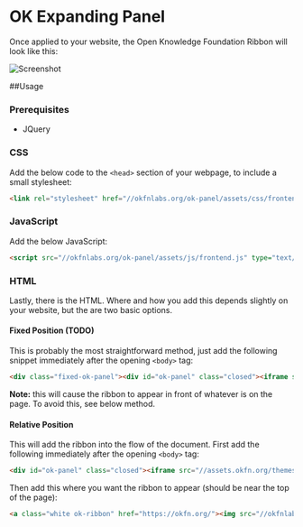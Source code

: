# OK Expanding Panel

Once applied to your website, the Open Knowledge Foundation Ribbon will look like this:

![Screenshot](http://okfnlabs.org/ok-panel/screenshot.png)

##Usage

### Prerequisites

 * JQuery
 
### CSS

Add the below code to the `<head>` section of your webpage, to include a small stylesheet:
```html
<link rel="stylesheet" href="//okfnlabs.org/ok-panel/assets/css/frontend.css"/>
```

### JavaScript

Add the below JavaScript:
```html
<script src="//okfnlabs.org/ok-panel/assets/js/frontend.js" type="text/javascript"></script>
```

### HTML

Lastly, there is the HTML. Where and how you add this depends slightly on your website, but the are two basic options.

#### Fixed Position (TODO)

This is probably the most straightforward method, just add the following snippet immediately after the opening `<body>` tag:

```html
<div class="fixed-ok-panel"><div id="ok-panel" class="closed"><iframe src="//assets.okfn.org/themes/okfn/okf-panel.html" scrolling="no"></iframe></div><a class="ok-ribbon" href="https://okfn.org/"><img src="//okfnlabs.org/ok-panel/assets/images/ok-ribbon.png" alt="Open Knowledge"></a></div>
```
**Note:** this will cause the ribbon to appear in front of whatever is on the page. To avoid this, see below method.

#### Relative Position

This will add the ribbon into the flow of the document. First add the following immediately after the opening `<body>` tag:

```html
<div id="ok-panel" class="closed"><iframe src="//assets.okfn.org/themes/okfn/okf-panel.html" scrolling="no"></iframe></div>
```

Then add this where you want the ribbon to appear (should be near the top of the page):

```html
<a class="white ok-ribbon" href="https://okfn.org/"><img src="//okfnlabs.org/ok-panel/assets/images/ok-ribbon.png" alt="Open Knowledge"></a>
```
